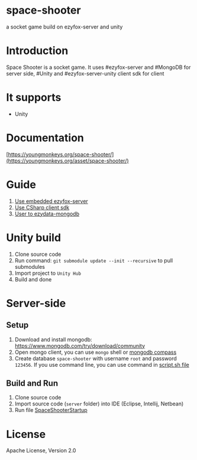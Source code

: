 # space-shooter
a socket game build on ezyfox-server and unity

# Introduction 

Space Shooter is a socket game. It uses #ezyfox-server and #MongoDB for server side, #Unity and #ezyfox-server-unity client sdk for client

# It supports

- Unity

# Documentation

[https://youngmonkeys.org/space-shooter/](https://youngmonkeys.org/asset/space-shooter/)

# Guide

1. [Use embedded ezyfox-server](https://youngmonkeys.org/use-embedded-server/)
2. [Use CSharp client sdk](https://youngmonkeys.org/ezyfox-csharp-client-sdk/)
3. [User to ezydata-mongodb](https://youngmonkeys.org/introduce-to-ezymongo/)
 
 # Unity build
 
 
1. Clone source code
2. Run command: `git submodule update --init --recursive` to pull submodules
3. Import project to ```Unity Hub```
5. Build and done

# Server-side 

## Setup

1. Download and install mongodb: https://www.mongodb.com/try/download/community
2. Open mongo client, you can use `mongo` shell or [mongodb compass](https://www.mongodb.com/try/download/compass)
3. Create database `space-shooter` with username `root` and password `123456`. If you use command line, you can use command in [script.sh file](https://github.com/tvd12/space-shooter/blob/master/server-java/src/main/resources/script.sh)

## Build and Run

1. Clone source code
2. Import source code (```server``` folder) into IDE (Eclipse, Intellij, Netbean)
3. Run file [SpaceShooterStartup](https://github.com/youngmonkeys/freechat/blob/master/server/freechat-startup/src/main/java/com/tvd12/freechat/FreechatStartup.java)

# License

Apache License, Version 2.0